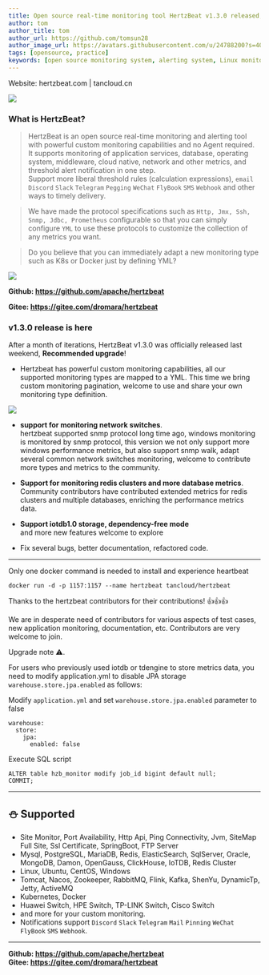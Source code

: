 ```yaml
---
title: Open source real-time monitoring tool HertzBeat v1.3.0 released, online customization is coming
author: tom  
author_title: tom   
author_url: https://github.com/tomsun28  
author_image_url: https://avatars.githubusercontent.com/u/24788200?s=400&v=4  
tags: [opensource, practice]
keywords: [open source monitoring system, alerting system, Linux monitoring]
---
```


Website: hertzbeat.com | tancloud.cn


![](https://p3-juejin.byteimg.com/tos-cn-i-k3u1fbpfcp/a9629ef5bb6e486cacddb899f1495c6e~tplv-k3u1fbpfcp-zoom-1.image)



### What is HertzBeat?

> HertzBeat is an open source real-time monitoring and alerting tool with powerful custom monitoring capabilities and no Agent required.     
> It supports monitoring of application services, database, operating system, middleware, cloud native, network and other metrics, and threshold alert notification in one step.   
> Support more liberal threshold rules (calculation expressions), `email` `Discord` `Slack` `Telegram` `Pegging` `WeChat` `FlyBook` `SMS` `Webhook` and other ways to timely delivery.

> We have made the protocol specifications such as `Http, Jmx, Ssh, Snmp, Jdbc, Prometheus` configurable so that you can simply configure `YML` to use these protocols to customize the collection of any metrics you want.

> Do you believe that you can immediately adapt a new monitoring type such as K8s or Docker just by defining YML?


![](https://p3-juejin.byteimg.com/tos-cn-i-k3u1fbpfcp/4236e748f5ac4352b7cf4bb65ccf97aa~tplv-k3u1fbpfcp-zoom-1.image)


**Github: https://github.com/apache/hertzbeat**

**Gitee: https://gitee.com/dromara/hertzbeat**

### v1.3.0 release is here

After a month of iterations, HertzBeat v1.3.0 was officially released last weekend, **Recommended upgrade**!

- Hertzbeat has powerful custom monitoring capabilities, all our supported monitoring types are mapped to a YML. This time we bring custom monitoring pagination, welcome to use and share your own monitoring type definition.

![](https://p3-juejin.byteimg.com/tos-cn-i-k3u1fbpfcp/b5c9dd3e28c54c72b49a7470012a0c36~tplv-k3u1fbpfcp-zoom-1.image)

- **support for monitoring network switches**.    
hertzbeat supported snmp protocol long time ago, windows monitoring is monitored by snmp protocol, this version we not only support more windows performance metrics, but also support snmp walk, adapt several common network switches monitoring, welcome to contribute more types and metrics to the community.

- **Support for monitoring redis clusters and more database metrics**.   
Community contributors have contributed extended metrics for redis clusters and multiple databases, enriching the performance metrics data.

- **Support iotdb1.0 storage, dependency-free mode**   
and more new features welcome to explore

- Fix several bugs, better documentation, refactored code.

----

Only one docker command is needed to install and experience heartbeat

`docker run -d -p 1157:1157 --name hertzbeat tancloud/hertzbeat`

Thanks to the hertzbeat contributors for their contributions! 👍👍👍

We are in desperate need of contributors for various aspects of test cases, new application monitoring, documentation, etc. Contributors are very welcome to join.

Upgrade note ⚠️.

For users who previously used iotdb or tdengine to store metrics data, you need to modify application.yml to disable JPA storage `warehouse.store.jpa.enabled` as follows:

Modify `application.yml` and set `warehouse.store.jpa.enabled` parameter to false   

```
warehouse:
  store:
    jpa:
      enabled: false
```

Execute SQL script

```
ALTER table hzb_monitor modify job_id bigint default null;
COMMIT;
```

----

## ⛄ Supported

- Site Monitor, Port Availability, Http Api, Ping Connectivity, Jvm, SiteMap Full Site, Ssl Certificate, SpringBoot, FTP Server
- Mysql, PostgreSQL, MariaDB, Redis, ElasticSearch, SqlServer, Oracle, MongoDB, Damon, OpenGauss, ClickHouse, IoTDB, Redis Cluster
- Linux, Ubuntu, CentOS, Windows
- Tomcat, Nacos, Zookeeper, RabbitMQ, Flink, Kafka, ShenYu, DynamicTp, Jetty, ActiveMQ
- Kubernetes, Docker
- Huawei Switch, HPE Switch, TP-LINK Switch, Cisco Switch
- and more for your custom monitoring.
- Notifications support `Discord` `Slack` `Telegram` `Mail` `Pinning` `WeChat` `FlyBook` `SMS` `Webhook`.

----

**Github: https://github.com/apache/hertzbeat**      
**Gitee: https://gitee.com/dromara/hertzbeat**
